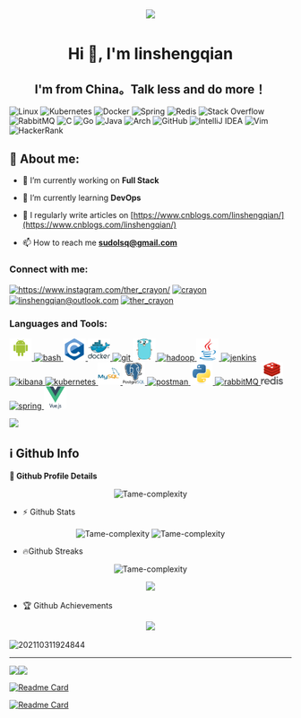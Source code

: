 <h1 align="center"> 
 <a href="https://sunguoqi.com/">
    <img src="https://readme-typing-svg.herokuapp.com/?lines=console.log(%22Hello%2C%20World!%22);linshengqian&center=true&size=28">
  </a>
</h1>
<h1 align="center">Hi 👋, I'm linshengqian</h1>
<h2 align="center">I'm from China。Talk less and do more！</h2>  

![Linux](https://img.shields.io/badge/Linux-FCC624?style=for-the-badge&logo=linux&logoColor=black)
![Kubernetes](https://img.shields.io/badge/kubernetes-%23326ce5.svg?style=for-the-badge&logo=kubernetes&logoColor=white)
	![Docker](https://img.shields.io/badge/docker-%230db7ed.svg?style=for-the-badge&logo=docker&logoColor=white)
 ![Spring](https://img.shields.io/badge/spring-%236DB33F.svg?style=for-the-badge&logo=spring&logoColor=white)
 ![Redis](https://img.shields.io/badge/redis-%23DD0031.svg?style=for-the-badge&logo=redis&logoColor=white)
 ![Stack Overflow](https://img.shields.io/badge/-Stackoverflow-FE7A16?style=for-the-badge&logo=stack-overflow&logoColor=white)
 ![RabbitMQ](https://img.shields.io/badge/Rabbitmq-FF6600?style=for-the-badge&logo=rabbitmq&logoColor=white)
 ![C](https://img.shields.io/badge/c-%2300599C.svg?style=for-the-badge&logo=c&logoColor=white)
 ![Go](https://img.shields.io/badge/go-%2300ADD8.svg?style=for-the-badge&logo=go&logoColor=white)
 ![Java](https://img.shields.io/badge/java-%23ED8B00.svg?style=for-the-badge&logo=java&logoColor=white)
 ![Arch](https://img.shields.io/badge/Arch%20Linux-1793D1?logo=arch-linux&logoColor=fff&style=for-the-badge)
 ![GitHub](https://img.shields.io/badge/github-%23121011.svg?style=for-the-badge&logo=github&logoColor=white)
 ![IntelliJ IDEA](https://img.shields.io/badge/IntelliJIDEA-000000.svg?style=for-the-badge&logo=intellij-idea&logoColor=white)
 ![Vim](https://img.shields.io/badge/VIM-%2311AB00.svg?style=for-the-badge&logo=vim&logoColor=white)
 ![HackerRank](https://img.shields.io/badge/-Hackerrank-2EC866?style=for-the-badge&logo=HackerRank&logoColor=white)
 
 ## 🧑 About me:

- 🔭 I’m currently working on **Full Stack**

- 🌱 I’m currently learning **DevOps**

- 📝 I regularly write articles on [https://www.cnblogs.com/linshengqian/](https://www.cnblogs.com/linshengqian/)

- 📫 How to reach me **sudolsq@gmail.com**

<h3 align="left">Connect with me:</h3>
<p align="left">
<a href="https://linkedin.com/in/https://www.instagram.com/ther_crayon/" target="blank"><img align="center" src="https://raw.githubusercontent.com/rahuldkjain/github-profile-readme-generator/master/src/images/icons/Social/linked-in-alt.svg" alt="https://www.instagram.com/ther_crayon/" height="30" width="40" /></a>
<a href="https://stackoverflow.com/users/crayon" target="blank"><img align="center" src="https://raw.githubusercontent.com/rahuldkjain/github-profile-readme-generator/master/src/images/icons/Social/stack-overflow.svg" alt="crayon" height="30" width="40" /></a>
<a href="https://codesandbox.com/linshengqian@outlook.com" target="blank"><img align="center" src="https://raw.githubusercontent.com/rahuldkjain/github-profile-readme-generator/master/src/images/icons/Social/codesandbox.svg" alt="linshengqian@outlook.com" height="30" width="40" /></a>
<a href="https://instagram.com/ther_crayon" target="blank"><img align="center" src="https://raw.githubusercontent.com/rahuldkjain/github-profile-readme-generator/master/src/images/icons/Social/instagram.svg" alt="ther_crayon" height="30" width="40" /></a>
</p>

<h3 align="left">Languages and Tools:</h3>
<p align="left"> <a href="https://developer.android.com" target="_blank" rel="noreferrer"> <img src="https://raw.githubusercontent.com/devicons/devicon/master/icons/android/android-original-wordmark.svg" alt="android" width="40" height="40"/> </a> <a href="https://www.gnu.org/software/bash/" target="_blank" rel="noreferrer"> <img src="https://www.vectorlogo.zone/logos/gnu_bash/gnu_bash-icon.svg" alt="bash" width="40" height="40"/> </a> <a href="https://www.cprogramming.com/" target="_blank" rel="noreferrer"> <img src="https://raw.githubusercontent.com/devicons/devicon/master/icons/c/c-original.svg" alt="c" width="40" height="40"/> </a> <a href="https://www.docker.com/" target="_blank" rel="noreferrer"> <img src="https://raw.githubusercontent.com/devicons/devicon/master/icons/docker/docker-original-wordmark.svg" alt="docker" width="40" height="40"/> </a> <a href="https://git-scm.com/" target="_blank" rel="noreferrer"> <img src="https://www.vectorlogo.zone/logos/git-scm/git-scm-icon.svg" alt="git" width="40" height="40"/> </a> <a href="https://golang.org" target="_blank" rel="noreferrer"> <img src="https://raw.githubusercontent.com/devicons/devicon/master/icons/go/go-original.svg" alt="go" width="40" height="40"/> </a> <a href="https://hadoop.apache.org/" target="_blank" rel="noreferrer"> <img src="https://www.vectorlogo.zone/logos/apache_hadoop/apache_hadoop-icon.svg" alt="hadoop" width="40" height="40"/> </a> <a href="https://www.java.com" target="_blank" rel="noreferrer"> <img src="https://raw.githubusercontent.com/devicons/devicon/master/icons/java/java-original.svg" alt="java" width="40" height="40"/> </a> <a href="https://www.jenkins.io" target="_blank" rel="noreferrer"> <img src="https://www.vectorlogo.zone/logos/jenkins/jenkins-icon.svg" alt="jenkins" width="40" height="40"/> </a> <a href="https://www.elastic.co/kibana" target="_blank" rel="noreferrer"> <img src="https://www.vectorlogo.zone/logos/elasticco_kibana/elasticco_kibana-icon.svg" alt="kibana" width="40" height="40"/> </a> <a href="https://kubernetes.io" target="_blank" rel="noreferrer"> <img src="https://www.vectorlogo.zone/logos/kubernetes/kubernetes-icon.svg" alt="kubernetes" width="40" height="40"/> </a> <a href="https://www.mysql.com/" target="_blank" rel="noreferrer"> <img src="https://raw.githubusercontent.com/devicons/devicon/master/icons/mysql/mysql-original-wordmark.svg" alt="mysql" width="40" height="40"/>  <a href="https://www.postgresql.org" target="_blank" rel="noreferrer"> <img src="https://raw.githubusercontent.com/devicons/devicon/master/icons/postgresql/postgresql-original-wordmark.svg" alt="postgresql" width="40" height="40"/> </a> <a href="https://postman.com" target="_blank" rel="noreferrer"> <img src="https://www.vectorlogo.zone/logos/getpostman/getpostman-icon.svg" alt="postman" width="40" height="40"/> </a> <a href="https://www.python.org" target="_blank" rel="noreferrer"> <img src="https://raw.githubusercontent.com/devicons/devicon/master/icons/python/python-original.svg" alt="python" width="40" height="40"/> </a> <a href="https://www.rabbitmq.com" target="_blank" rel="noreferrer"> <img src="https://www.vectorlogo.zone/logos/rabbitmq/rabbitmq-icon.svg" alt="rabbitMQ" width="40" height="40"/> </a> <a href="https://redis.io" target="_blank" rel="noreferrer"> <img src="https://raw.githubusercontent.com/devicons/devicon/master/icons/redis/redis-original-wordmark.svg" alt="redis" width="40" height="40"/> </a> <a href="https://spring.io/" target="_blank" rel="noreferrer"> <img src="https://www.vectorlogo.zone/logos/springio/springio-icon.svg" alt="spring" width="40" height="40"/> </a> <a href="https://vuejs.org/" target="_blank" rel="noreferrer"> <img src="https://raw.githubusercontent.com/devicons/devicon/master/icons/vuejs/vuejs-original-wordmark.svg" alt="vuejs" width="40" height="40"/> </a> </p>
 
![](https://raw.githubusercontent.com/Tame-complexity/Tame-complexity/main/assets/github-contribution-grid-snake.svg)
 
 ## ℹ️  Github Info

  <summary><b>🔎 Github Profile Details</b></summary>
	
  <p align="center"><img height="180em" src="https://github-profile-summary-cards.vercel.app/api/cards/profile-details?username=Tame-complexity&theme=tokyonight" alt="Tame-complexity" align = "center"/></p>	
		
- ⚡ Github Stats
 <p align="center"><img height="180em" src="https://github-readme-stats.vercel.app/api?username=Tame-complexity&hide_border=true&count_private=true&show_icons=true&theme=tokyonight" alt="Tame-complexity" align = "center"/>
<img height="180em" src="https://github-readme-stats.vercel.app/api/top-langs?username=Tame-complexity&show_icons=true&locale=en&layout=compact&hide_border=true&theme=tokyonight" alt="Tame-complexity" align = "center"/></p>

	
- 🔥Github Streaks	
<p align="center"><img src="https://github-readme-streak-stats.herokuapp.com/?user=Tame-complexity&theme=tokyonight&hide_border=true&stroke=0000&background=0D1117&ring=e05397&fire=e05397&currStreakLabel=e05397" alt="Tame-complexity" /></p>
 

 
<div align="center"><img src="https://quotes-github-readme.vercel.app/api?type=horizontal&theme=tokyonight"></div>

- 🏆 Github Achievements
<div align="center"><img  src="https://github-profile-trophy.vercel.app/?username=Tame-complexity&theme=tokyonight&row=1&column=6&no-frame=true&no-bg=true" /></div>


 
 ![202110311924844](https://user-images.githubusercontent.com/76675194/164457891-5da5cda0-5f43-4574-bf23-4326ec1ed914.png)

 

 
 
 
 
***
<div style="display: flex; flex-direction: row;">
 <img class="img" src="https://github-readme-stats.vercel.app/api/pin/?username=Tame-complexity&repo=Android-Studio-Graduation-Project" />
 <img class="img" src="https://github-readme-stats.vercel.app/api/pin/?username=Tame-complexity&repo=Android-Studio-Graduation-Project" />
</div>



 [![Readme Card](https://github-readme-stats.vercel.app/api/pin/?username=Tame-complexity&repo=Android-Studio-Graduation-Project
)](https://github.com/Tame-complexity/Android-Studio-Graduation-Project)

 [![Readme Card](https://github-readme-stats.vercel.app/api/pin/?username=Tame-complexity&repo=Android-Studio-Graduation-Project
)](https://github.com/Tame-complexity/Android-Studio-Graduation-Project)

